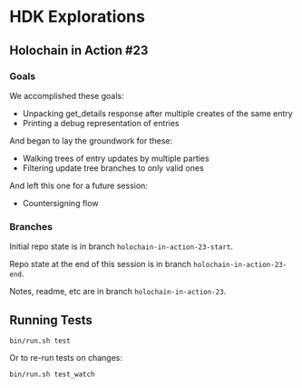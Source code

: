 # HDK Explorations

## Holochain in Action #23

### Goals

We accomplished these goals:

- Unpacking get_details response after multiple creates of the same entry
- Printing a debug representation of entries

And began to lay the groundwork for these:
- Walking trees of entry updates by multiple parties
- Filtering update tree branches to only valid ones

And left this one for a future session:
- Countersigning flow

### Branches

Initial repo state is in branch `holochain-in-action-23-start`.

Repo state at the end of this session is in branch `holochain-in-action-23-end`.

Notes, readme, etc are in branch `holochain-in-action-23`.

## Running Tests

```
bin/run.sh test
```

Or to re-run tests on changes:

```
bin/run.sh test_watch
```

